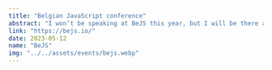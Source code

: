 ```yaml
---
title: "Belgian JavaScript conference"
abstract: "I won’t be speaking at BeJS this year, but I will be there as an attendee! I’m looking forward to meet everyone! Come say hi!"
link: "https://bejs.io/"
date: 2023-05-12
name: "BeJS"
img: "../../assets/events/bejs.webp"
---
```

